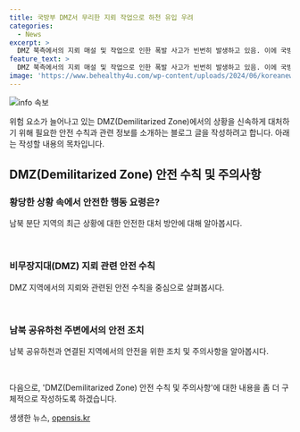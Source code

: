 ```yaml
---
title: 국방부 DMZ서 무리한 지뢰 작업으로 하천 유입 우려
categories:
  - News
excerpt: >
  DMZ 북측에서의 지뢰 매설 및 작업으로 인한 폭발 사고가 빈번히 발생하고 있음. 이에 국방부는 북한군의 지뢰 유입 우려를 밝히고, 남북 공유하천 인근에서의 주의를 당부함. 북한군이 최근 폭염과 장마에도 작업을 지속하고 있으며, 여군도 동원되고 있음을 확인하였음. 또한, 북한군이 작업 중 군사분계선(MDL)을 침범할 가능성과 집중호우에 따른 지뢰 유입 가능성에 대비하고 있음을 전했음.
feature_text: >
  DMZ 북측에서의 지뢰 매설 및 작업으로 인한 폭발 사고가 빈번히 발생하고 있음. 이에 국방부는 북한군의 지뢰 유입 우려를 밝히고, 남북 공유하천 인근에서의 주의를 당부함. 북한군이 최근 폭염과 장마에도 작업을 지속하고 있으며, 여군도 동원되고 있음을 확인하였음. 또한, 북한군이 작업 중 군사분계선(MDL)을 침범할 가능성과 집중호우에 따른 지뢰 유입 가능성에 대비하고 있음을 전했음.
image: 'https://www.behealthy4u.com/wp-content/uploads/2024/06/koreanews.jpg'
---
```


<p><img src="https://www.behealthy4u.com/wp-content/uploads/2024/06/koreanews.jpg" alt="info 속보" /></p>

<p>위험 요소가 늘어나고 있는 DMZ(Demilitarized Zone)에서의 상황을 신속하게 대처하기 위해 필요한 안전 수칙과 관련 정보를 소개하는 블로그 글을 작성하려고 합니다. 아래는 작성할 내용의 목차입니다.</p>

<h2 data-ke-size="size26">DMZ(Demilitarized Zone) 안전 수칙 및 주의사항</h2>

<h3>황당한 상황 속에서 안전한 행동 요령은?</h3>

<p data-ke-size="size16">남북 분단 지역의 최근 상황에 대한 안전한 대처 방안에 대해 알아봅시다.</p>

<p data-ke-size="size16">&nbsp;</p>

<h3>비무장지대(DMZ) 지뢰 관련 안전 수칙</h3>

<p data-ke-size="size16">DMZ 지역에서의 지뢰와 관련된 안전 수칙을 중심으로 살펴봅시다.</p>

<p data-ke-size="size16">&nbsp;</p>

<h3>남북 공유하천 주변에서의 안전 조치</h3>

<p data-ke-size="size16">남북 공유하천과 연결된 지역에서의 안전을 위한 조치 및 주의사항을 알아봅시다.</p>

<p data-ke-size="size16">&nbsp;</p>

<p>다음으로, 'DMZ(Demilitarized Zone) 안전 수칙 및 주의사항'에 대한 내용을 좀 더 구체적으로 작성하도록 하겠습니다.</p>
생생한 뉴스, <a href="https://opensis.kr" rel="dofollow">opensis.kr</a>


